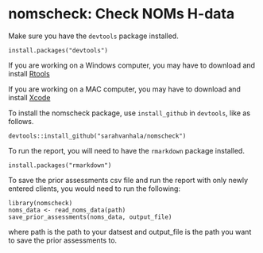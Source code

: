 # nomscheck: Check NOMs H-data 

Make sure you have the `devtools` package installed.

```
install.packages("devtools")
```


If you are working on a Windows computer, you may have to download and install [Rtools](https://cran.rstudio.com/bin/windows/Rtools/)

If you are working on a MAC computer, you may have to download and install [Xcode](https://itunes.apple.com/us/app/xcode/id497799835?ls=1&mt=12)

To install the nomscheck package, use `install_github` in `devtools`, like as follows.

```
devtools::install_github("sarahvanhala/nomscheck")
```

To run the report, you will need to have the `rmarkdown` package installed.

```
install.packages("rmarkdown")
```

To save the prior assessments csv file and run the report with only newly entered clients, you would need to run the following:

```{r}
library(nomscheck)
noms_data <- read_noms_data(path)
save_prior_assessments(noms_data, output_file)
```
where path is the path to your datsest and output_file is the path you want to save the prior assessments to.
